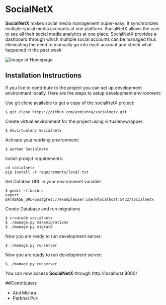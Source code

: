 # SocialNetX
**SocialNetX** makes social media management super-easy. It synchronizes multiple social media accounts at one platform. SocialNetX allows the user to see all their social media analytics at one place. SocialNetX provides a dashboard through which multiple social accounts can be managed thus eliminating the need to manually go into each account and check what happened in the past week. 

![Image of Homepage ](http://i.imgur.com/2KYgkS6.png)

## Installation Instructions

If you like to contribute to the project you can set up development environment locally. Here are the steps to setup development environment:

Use git clone available to get a copy of the socialNetX project:
```
$ git clone https://github.com/atmishra/socialnetx.git
```
Create virtual environment for the project using virtualenvwrapper:
```
$ mkvirtualenv Socialnetx
```
Activate your working environment:
```
$ workon Socialnetx
```
Install proejct requirements:
```
cd socialnetx
pip install -r requirements/local.txt
```
Set Databse URL in your environment variable
```
$ gedit ~/.bashrc
export DATABASE_URL=postgres://exampleuser:user@localhost:5432/socialnetx
```
Create Database and run migrations
```
$ createdb socialnetx
$ ./manage.py makemigrations
$ ./manage.py migrate

```
Now you are resdy to run development server:
```
$ ./manage.py runserver
```
Now you are ready to run development server:
```
$ ./manage.py runserver
```
You can now access **SocialNetX** through http://localhost:8000/


##Contributers
- Atul Mishra
- Parbhat Puri
